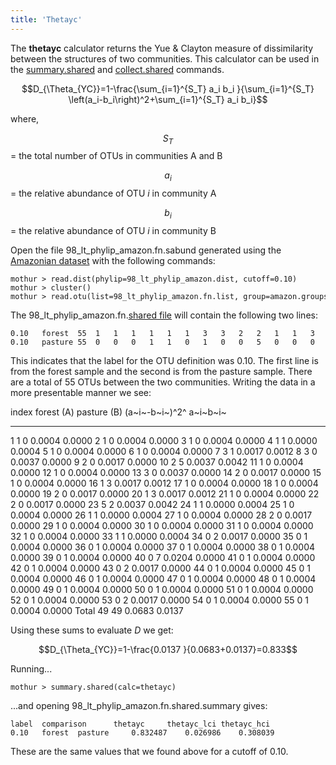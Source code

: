 ```yaml
---
title: 'Thetayc'
---
```

The **thetayc** calculator returns the Yue & Clayton
measure of dissimilarity between the structures of two communities. This
calculator can be used in the
[summary.shared](summary.shared) and
[collect.shared](collect.shared) commands.

$$D_{\Theta_{YC}}=1-\frac{\sum_{i=1}^{S_T} a_i b_i }{\sum_{i=1}^{S_T} \left(a_i-b_i\right)^2+\sum_{i=1}^{S_T} a_i b_i}$$

where,

$$S_{T}$$ = the total number of OTUs in communities A and B

$$a_i$$ = the relative abundance of OTU <i>i</i> in community A

$$b_i$$ = the relative abundance of OTU <i>i</i> in community B

Open the file 98\_lt\_phylip\_amazon.fn.sabund generated using the [
Amazonian dataset](https://mothur.s3.us-east-2.amazonaws.com/wiki/amazondata.zip) with the following
commands:

    mothur > read.dist(phylip=98_lt_phylip_amazon.dist, cutoff=0.10)
    mothur > cluster()
    mothur > read.otu(list=98_lt_phylip_amazon.fn.list, group=amazon.groups, label=0.10)

The 98\_lt\_phylip\_amazon.fn.[shared file](shared_file) will
contain the following two lines:

    0.10   forest  55  1   1   1   1   1   1   3   3   2   2   1   1   3   2   1   1   1   1   2   1   1   2   5   1   1   1   1   2   1   1   1   1   1   0   0   0   0   0   0   0   0   0   0   0   0   0   0   0   0   0   0   0   0   0   0   
    0.10   pasture 55  0   0   0   1   1   0   1   0   0   5   0   0   0   0   0   2   0   0   0   3   0   0   2   1   0   1   0   0   0   0   0   0   1   2   1   1   1   1   1   7   1   1   2   1   1   1   1   1   1   1   1   1   2   1   1   

This indicates that the label for the OTU definition was 0.10. The first
line is from the forest sample and the second is from the pasture
sample. There are a total of 55 OTUs between the two communities.
Writing the data in a more presentable manner we see:

  index   forest (A)   pasture (B)   (a~i~-b~i~)^2^   a~i~b~i~
  ------- ------------ ------------- ---------------- ----------
  1       1            0             0.0004           0.0000
  2       1            0             0.0004           0.0000
  3       1            0             0.0004           0.0000
  4       1            1             0.0000           0.0004
  5       1            0             0.0004           0.0000
  6       1            0             0.0004           0.0000
  7       3            1             0.0017           0.0012
  8       3            0             0.0037           0.0000
  9       2            0             0.0017           0.0000
  10      2            5             0.0037           0.0042
  11      1            0             0.0004           0.0000
  12      1            0             0.0004           0.0000
  13      3            0             0.0037           0.0000
  14      2            0             0.0017           0.0000
  15      1            0             0.0004           0.0000
  16      1            3             0.0017           0.0012
  17      1            0             0.0004           0.0000
  18      1            0             0.0004           0.0000
  19      2            0             0.0017           0.0000
  20      1            3             0.0017           0.0012
  21      1            0             0.0004           0.0000
  22      2            0             0.0017           0.0000
  23      5            2             0.0037           0.0042
  24      1            1             0.0000           0.0004
  25      1            0             0.0004           0.0000
  26      1            1             0.0000           0.0004
  27      1            0             0.0004           0.0000
  28      2            0             0.0017           0.0000
  29      1            0             0.0004           0.0000
  30      1            0             0.0004           0.0000
  31      1            0             0.0004           0.0000
  32      1            0             0.0004           0.0000
  33      1            1             0.0000           0.0004
  34      0            2             0.0017           0.0000
  35      0            1             0.0004           0.0000
  36      0            1             0.0004           0.0000
  37      0            1             0.0004           0.0000
  38      0            1             0.0004           0.0000
  39      0            1             0.0004           0.0000
  40      0            7             0.0204           0.0000
  41      0            1             0.0004           0.0000
  42      0            1             0.0004           0.0000
  43      0            2             0.0017           0.0000
  44      0            1             0.0004           0.0000
  45      0            1             0.0004           0.0000
  46      0            1             0.0004           0.0000
  47      0            1             0.0004           0.0000
  48      0            1             0.0004           0.0000
  49      0            1             0.0004           0.0000
  50      0            1             0.0004           0.0000
  51      0            1             0.0004           0.0000
  52      0            1             0.0004           0.0000
  53      0            2             0.0017           0.0000
  54      0            1             0.0004           0.0000
  55      0            1             0.0004           0.0000
  Total   49           49            0.0683           0.0137

Using these sums to evaluate <i>D</i> we get:

$$D_{\Theta_{YC}}=1-\frac{0.0137 }{0.0683+0.0137}=0.833$$

Running\...

    mothur > summary.shared(calc=thetayc)

\...and opening 98\_lt\_phylip\_amazon.fn.shared.summary gives:

    label  comparison      thetayc     thetayc_lci thetayc_hci
    0.10   forest  pasture     0.832487    0.026986    0.308039

These are the same values that we found above for a cutoff of 0.10.
